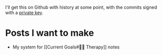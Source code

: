 I'll get this on Github with history at some point, with the commits signed with a [private key](https://www.sciencedirect.com/topics/computer-science/private-key-cryptography).

# Posts I want to make

* My system for [[Current Goals#👩‍⚕️ Therapy]] notes
